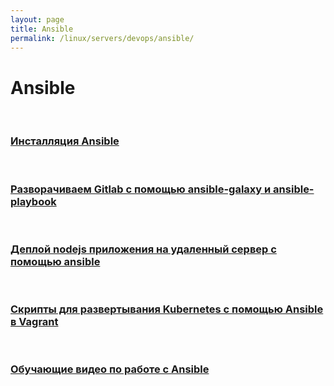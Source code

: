 ```yaml
---
layout: page
title: Ansible
permalink: /linux/servers/devops/ansible/
---
```


# Ansible

<br/>

### [Инсталляция Ansible](/linux/servers/devops/ansible/install/)

<br/>

### [Разворачиваем Gitlab с помощью ansible-galaxy и ansible-playbook](/linux/servers/devops/ansible/gitlab/)

<br/>

### [Деплой nodejs приложения на удаленный сервер с помощью ansible](/linux/servers/devops/ansible/deploy-node-app-by-ansible/)

<br/>

### [Скрипты для развертывания Kubernetes с помощью Ansible в Vagrant](https://bitbucket.org/sysadm-ru/vagrant-ansible-kubernetes/)

<br/>

### [Обучающие видео по работе с Ansible](/linux/servers/devops/ansible/videos/)
